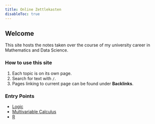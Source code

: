 ```yaml
---
title: Online Zettlekasten
disableToc: true
---
```


## Welcome
This site hosts the notes taken over the course of my university career in Mathematics and Data Science.

### How to use this site
1. Each topic is on its own page.
2. Search for text with `/`.
3. Pages linking to current page can be found under __Backlinks__.

### Entry Points
- [Logic](logic.md)
- [Multivariable Calculus](partial-derivatives.md)
- [R](R-programming-language.md)

